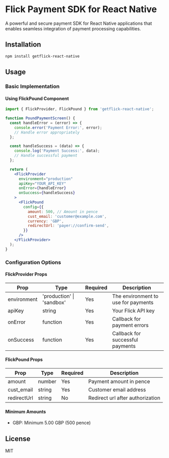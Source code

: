 # Flick Payment SDK for React Native

A powerful and secure payment SDK for React Native applications that enables seamless integration of payment processing capabilities.

## Installation

```sh
npm install getflick-react-native
```

## Usage

### Basic Implementation

#### Using FlickPound Component

```jsx
import { FlickProvider, FlickPound } from 'getflick-react-native';

function PoundPaymentScreen() {
  const handleError = (error) => {
    console.error('Payment Error:', error);
    // Handle error appropriately
  };

  const handleSuccess = (data) => {
    console.log('Payment Success:', data);
    // Handle successful payment
  };

  return (
    <FlickProvider
      environment="production"
      apiKey="YOUR_API_KEY"
      onError={handleError}
      onSuccess={handleSuccess}
    >
      <FlickPound
        config={{
          amount: 500, // Amount in pence
          cust_email: 'customer@example.com',
          currency: 'GBP',
          redirectUrl: 'payer://confirm-send',
        }}
      />
    </FlickProvider>
  );
}
```

### Configuration Options

#### FlickProvider Props

| Prop        | Type                      | Required | Description                         |
| ----------- | ------------------------- | -------- | ----------------------------------- |
| environment | 'production' \| 'sandbox' | Yes      | The environment to use for payments |
| apiKey      | string                    | Yes      | Your Flick API key                  |
| onError     | function                  | Yes      | Callback for payment errors         |
| onSuccess   | function                  | Yes      | Callback for successful payments    |

#### FlickPound Props

| Prop        | Type   | Required | Description                      |
| ----------- | ------ | -------- | -------------------------------- |
| amount      | number | Yes      | Payment amount in pence          |
| cust_email  | string | Yes      | Customer email address           |
| redirectUrl | string | No       | Redirect url after authorization |

#### Minimum Amounts

- GBP: Minimum 5.00 GBP (500 pence)

## License

MIT

